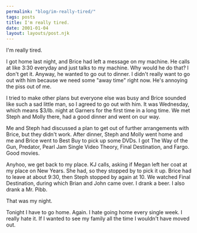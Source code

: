 ```yaml
---
permalink: "blog/im-really-tired/"
tags: posts
title: I'm really tired.
date: 2001-01-04
layout: layouts/post.njk
---
```


I'm really tired.

I got home last night, and Brice had left a message on my machine. He calls at like 3:30 everyday and just talks to my machine. Why would he do that? I don't get it. Anyway, he wanted to go out to dinner. I didn't really want to go out with him because we need some "away time" right now. He's annoying the piss out of me. 

I tried to make other plans but everyone else was busy and Brice sounded like such a sad little man, so I agreed to go out with him. It was Wednesday, which means $3/lb. night at Garners for the first time in a long time. We met Steph and Molly there, had a good dinner and went on our way.

Me and Steph had discussed a plan to get out of further arrangements with Brice, but they didn't work. After dinner, Steph and Molly went home and me and Brice went to Best Buy to pick up some DVDs. I got The Way of the Gun, Predator, Pearl Jam Single Video Theory, Final Destination, and Fargo. Good movies.

Anyhoo, we get back to my place. KJ calls, asking if Megan left her coat at my place on New Years. She had, so they stopped by to pick it up. Brice had to leave at about 9:30, then Steph stopped by again at 10. We watched Final Destination, during which Brian and John came over. I drank a beer. I also drank a Mr. Pibb. 

That was my night.

Tonight I have to go home. Again. I hate going home every single week. I really hate it. If I wanted to see my family all the time I wouldn't have moved out.